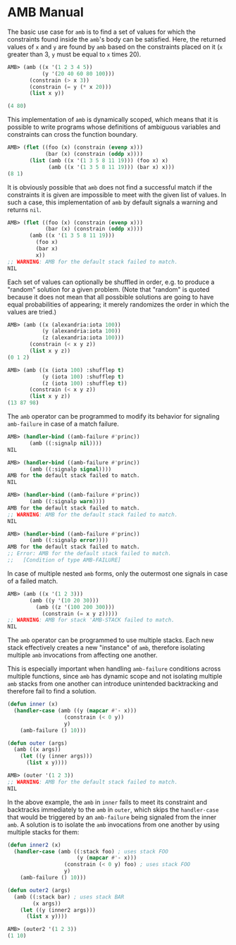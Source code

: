 # AMB Manual

The basic use case for `amb` is to find a set of values for which the
constraints found inside the `amb`'s body can be satisfied. Here, the returned
values of `x` and `y` are found by `amb` based on the constraints placed on it
(`x` greater than 3, `y` must be equal to `x` times 20).

```lisp
AMB> (amb ((x '(1 2 3 4 5))
           (y '(20 40 60 80 100)))
       (constrain (> x 3))
       (constrain (= y (* x 20)))
       (list x y))

(4 80)
```

This implementation of `amb` is dynamically scoped, which means that it is
possible to write programs whose definitions of ambiguous variables and
constraints can cross the function boundary.

```lisp
AMB> (flet ((foo (x) (constrain (evenp x)))
            (bar (x) (constrain (oddp x))))
       (list (amb ((x '(1 3 5 8 11 19))) (foo x) x)
             (amb ((x '(1 3 5 8 11 19))) (bar x) x)))
(8 1)
```

It is obviously possible that `amb` does not find a successful match if
the constraints it is given are impossible to meet with the given list of
values. In such a case, this implementation of `amb` by default signals a
warning and returns `nil`.

```lisp
AMB> (flet ((foo (x) (constrain (evenp x)))
            (bar (x) (constrain (oddp x))))
       (amb ((x '(1 3 5 8 11 19)))
         (foo x)
         (bar x)
         x))
;; WARNING: AMB for the default stack failed to match.
NIL
```

Each set of values can optionally be shuffled in order, e.g. to produce a
"random" solution for a given problem. (Note that "random" is quoted because it
does not mean that all possbible solutions are going to have equal probabilities
of appearing; it merely randomizes the order in which the values are tried.)

```lisp
AMB> (amb ((x (alexandria:iota 100))
           (y (alexandria:iota 100))
           (z (alexandria:iota 100)))
       (constrain (< x y z))
       (list x y z))
(0 1 2)

AMB> (amb ((x (iota 100) :shufflep t)
           (y (iota 100) :shufflep t)
           (z (iota 100) :shufflep t))
       (constrain (< x y z))
       (list x y z))
(13 87 98)
```

The `amb` operator can be programmed to modify its behavior for signaling
`amb-failure` in case of a match failure.

```lisp
AMB> (handler-bind ((amb-failure #'princ))
       (amb ((:signalp nil))))
NIL

AMB> (handler-bind ((amb-failure #'princ))
       (amb ((:signalp signal))))
AMB for the default stack failed to match.
NIL

AMB> (handler-bind ((amb-failure #'princ))
       (amb ((:signalp warn))))
AMB for the default stack failed to match.
;; WARNING: AMB for the default stack failed to match.
NIL

AMB> (handler-bind ((amb-failure #'princ))
       (amb ((:signalp error))))
AMB for the default stack failed to match.
;; Error: AMB for the default stack failed to match.
;;   [Condition of type AMB-FAILURE]
```

In case of multiple nested `amb` forms, only the outermost one signals in case
of a failed match.

```lisp
AMB> (amb ((x '(1 2 3)))
       (amb ((y '(10 20 30)))
         (amb ((z '(100 200 300)))
           (constrain (= x y z)))))
;; WARNING: AMB for stack 'AMB-STACK failed to match.
NIL
```

The `amb` operator can be programmed to use multiple stacks. Each new stack
effectively creates a new "instance" of `amb`, therefore isolating multiple
`amb` invocations from affecting one another.

This is especially important when handling `amb-failure` conditions across
multiple functions, since `amb` has dynamic scope and not isolating multiple
`amb` stacks from one another can introduce unintended backtracking and
therefore fail to find a solution.

```lisp
(defun inner (x)
  (handler-case (amb ((y (mapcar #'- x)))
                  (constrain (< 0 y))
                  y)
    (amb-failure () 10)))

(defun outer (args)
  (amb ((x args))
    (let ((y (inner args)))
      (list x y))))

AMB> (outer '(1 2 3))
;; WARNING: AMB for the default stack failed to match.
NIL
```

In the above example, the `amb` in `inner` fails to meet its constraint and
backtracks immediately to the `amb` in `outer`, which skips the `handler-case`
that would be triggered by an `amb-failure` being signaled from the inner `amb`.
A solution is to isolate the `amb` invocations from one another by using
multiple stacks for them:

```lisp
(defun inner2 (x)
  (handler-case (amb ((:stack foo) ; uses stack FOO
                      (y (mapcar #'- x)))
                  (constrain (< 0 y) foo) ; uses stack FOO
                  y)
    (amb-failure () 10)))

(defun outer2 (args)
  (amb ((:stack bar) ; uses stack BAR
        (x args))
    (let ((y (inner2 args)))
      (list x y))))

AMB> (outer2 '(1 2 3))
(1 10)
```

